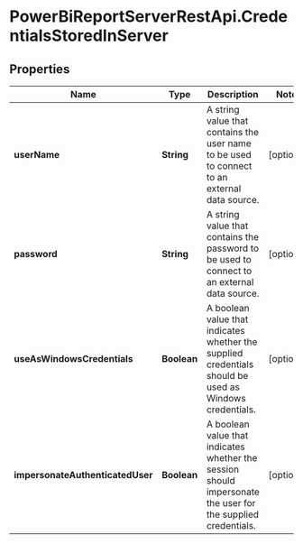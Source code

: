 # PowerBiReportServerRestApi.CredentialsStoredInServer

## Properties
Name | Type | Description | Notes
------------ | ------------- | ------------- | -------------
**userName** | **String** | A string value that contains the user name to be used to connect to an external data source. | [optional] 
**password** | **String** | A string value that contains the password to be used to connect to an external data source. | [optional] 
**useAsWindowsCredentials** | **Boolean** | A boolean value that indicates whether the supplied credentials should be used as Windows credentials. | [optional] 
**impersonateAuthenticatedUser** | **Boolean** | A boolean value that indicates whether the session should impersonate the user for the supplied credentials. | [optional] 


